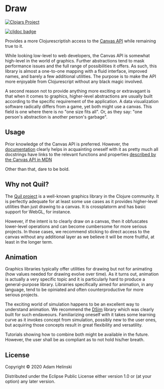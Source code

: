 # Draw

[![Clojars
Project](https://img.shields.io/clojars/v/dvlopt/draw.svg)](https://clojars.org/dvlopt/draw)

[![cljdoc badge](https://cljdoc.org/badge/dvlopt/draw)](https://cljdoc.org/d/dvlopt/draw)

Provides a more Clojurescriptish access to the [Canvas
API](https://developer.mozilla.org/en-US/docs/Web/API/CanvasRenderingContext2D/translate)
while remaining true to it.

While looking low-level to web developers, the Canvas API is somewhat
high-level in the world of graphics. Further abstractions tend to mask
performance issues and the full range of possibilities it offers. As such, this
library is almost a one-to-one mapping with a fluid interface, improved names,
and barely a few additional utilities. The purpose is to make the API more
enjoyable from Clojurescript without any black magic involved.

A second reason not to provide anything more exciting or extravagant is that
when it comes to graphics, higher-level abstractions are usually built
according to the specific requirement of the application. A data visualization
software radically differs from a game, yet both might use a canvas.  This
field is one where there is no "one size fits all". Or, as they say: "one
person's abstraction is another person's garbage".

## Usage

Prior knowledge of the Canvas API is preferred. However, the
[documentation](https://cljdoc.org/d/dvlopt/draw) clearly helps in acquainting
oneself with it as pretty much all docstrings have links to the relevant
functions and properties [described by the Canvas API in
MDN](https://developer.mozilla.org/en-US/docs/Web/API/CanvasRenderingContext2D/translate)

Other than that, dare to be bold.

## Why not Quil?

The [Quil project](http://quil.info/) is a well-known graphics library in the
Clojure community. It is perfectly adequate for at least some use cases as it
provides higher-level utilities than just drawing to a canvas. It is
crossplatorm and has basic support for WebGL, for instance.

However, if the intent is to clearly draw on a canvas, then it obfuscates
lower-level operations and can become cumbersome for more serious projects. In
those cases, we recommend sticking to direct access to the canvas without any
additional layer as we believe it will be more fruitful, at least in the longer
term.

## Animation

Graphics libraries typically offer utilities for drawing but not for animating
(how values needed for drawing evolve over time). As it turns out, animation is
actually a very specific topic and it is particularly hard to produce a
general-purpose library. Librairies specifically aimed for animation, in any
language, tend to be opiniated and often counterproductive for more serious
projects.

The exciting world of simulation happens to be an excellent way to understand
animation. We recommend the [DSim](https://github.com/dvlopt/dsim.cljc) library
which was clearly built for such endaveours. Familiarizing oneself with it takes
some learning curve as it invokes concept from simulation, possibly new to the
user ones, but acquiring those concepts result in great flexibility and
versatility.

Tutorials showing how to combine both might be available in the future. However,
the user shall be as compliant as to not hold his/her breath.

## License

Copyright © 2020 Adam Helinski

Distributed under the Eclipse Public License either version 1.0 or (at
your option) any later version.

